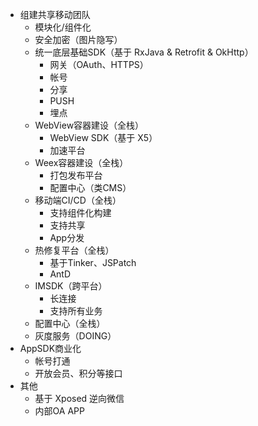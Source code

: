 * 组建共享移动团队
    * 模块化/组件化
    * 安全加密（图片隐写）
    * 统一底层基础SDK（基于 RxJava & Retrofit & OkHttp）
        * 网关（OAuth、HTTPS）
        * 帐号
        * 分享
        * PUSH
        * 埋点
    * WebView容器建设（全栈）
        * WebView SDK（基于 X5）
        * 加速平台
    * Weex容器建设（全栈）
        * 打包发布平台
        * 配置中心（类CMS）
    * 移动端CI/CD（全栈）
        * 支持组件化构建
        * 支持共享
        * App分发
    * 热修复平台（全栈）
        * 基于Tinker、JSPatch
        * AntD
    * IMSDK（跨平台）
        * 长连接
        * 支持所有业务
    * 配置中心（全栈）
    * 灰度服务（DOING）
* AppSDK商业化
    * 帐号打通
    * 开放会员、积分等接口
* 其他
    * 基于 Xposed 逆向微信
    * 内部OA APP
